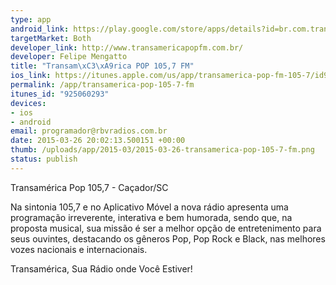 ```yaml
--- 
type: app
android_link: https://play.google.com/store/apps/details?id=br.com.transamericapopfm
targetMarket: Both
developer_link: http://www.transamericapopfm.com.br/
developer: Felipe Mengatto
title: "Transam\xC3\xA9rica POP 105,7 FM"
ios_link: https://itunes.apple.com/us/app/transamerica-pop-fm-105-7/id925060293?mt=8
permalink: /app/transamerica-pop-105-7-fm
itunes_id: "925060293"
devices: 
- ios
- android
email: programador@rbvradios.com.br
date: 2015-03-26 20:02:13.500151 +00:00
thumb: /uploads/app/2015-03/2015-03-26-transamerica-pop-105-7-fm.png
status: publish
---
```


Transamérica Pop 105,7 - Caçador/SC

Na sintonia 105,7 e no Aplicativo Móvel a nova rádio apresenta uma
programação irreverente, interativa e bem humorada,
sendo que, na proposta musical, sua missão é ser a
melhor opção de entretenimento para seus ouvintes,
destacando os gêneros Pop, Pop Rock e Black, nas
melhores vozes nacionais e internacionais.

Transamérica, Sua Rádio onde Você Estiver!
